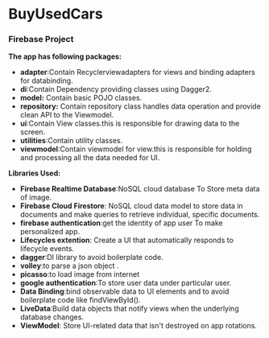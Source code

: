 # BuyUsedCars
### Firebase Project



**The app has following packages:**

* **adapter**:Contain Recyclerviewadapters for views and binding adapters for databinding.
* **di**:Contain Dependency providing classes using Dagger2.
* **model:** Contain basic POJO classes.
* **repository:** Contain repository class handles data operation and provide clean API to the Viewmodel.
* **ui**:Contain View classes.this is responsible for drawing data to the screen.   
 * **utilities**:Contain utility classes.
 * **viewmodel**:Contain viewmodel for view.this is responsible for holding and processing all the data needed for UI.
 
**Libraries Used:**

 * **Firebase Realtime Database**:NoSQL cloud database To Store meta data of image.
* **Firebase Cloud Firestore**: NoSQL cloud data model to store data in documents and make queries to retrieve individual, specific documents.
* **firebase authentication**:get the identity of app user To make personalized app.
* **Lifecycles extention**: Create a UI that automatically responds to lifecycle events.
* **dagger**:DI library to avoid boilerplate code.
* **volley**:to parse a  json object .
* **picasso**:to load image from internet
* **google authentication**:To store user data under particular user.
* **Data Binding**:bind observable data to UI elements and to avoid boilerplate code like findViewById().
* **LiveData**:Build data objects that notify views when the underlying database changes.
* **ViewModel**: Store UI-related data that isn't destroyed on app rotations.

